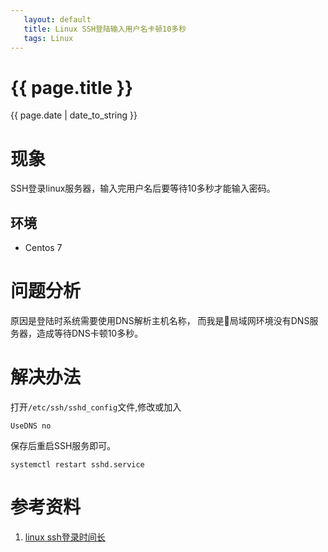 ```yaml
---
   layout: default
   title: Linux SSH登陆输入用户名卡顿10多秒
   tags: Linux
---
```


# {{ page.title }}
{{ page.date | date_to_string }}

# 现象
SSH登录linux服务器，输入完用户名后要等待10多秒才能输入密码。
## 环境
* Centos 7

# 问题分析
原因是登陆时系统需要使用DNS解析主机名称，
而我是局域网环境没有DNS服务器，造成等待DNS卡顿10多秒。


# 解决办法
打开`/etc/ssh/sshd_config`文件,修改或加入
```
UseDNS no
```
保存后重启SSH服务即可。
```
systemctl restart sshd.service
```

# 参考资料
1. [linux ssh登录时间长](http://www.cnblogs.com/cyttina/archive/2013/03/01/2939259.html)
